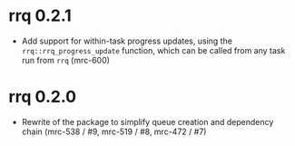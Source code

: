 # rrq 0.2.1

* Add support for within-task progress updates, using the `rrq::rrq_progress_update` function, which can be called from any task run from `rrq` (mrc-600)

# rrq 0.2.0

* Rewrite of the package to simplify queue creation and dependency chain (mrc-538 / #9, mrc-519 / #8, mrc-472 / #7)
